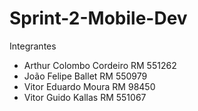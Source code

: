 # Sprint-2-Mobile-Dev

Integrantes

- Arthur Colombo Cordeiro RM 551262
- João Felipe Ballet RM 550979
- Vitor Eduardo Moura RM 98450
- Vitor Guido Kallas RM 551067
